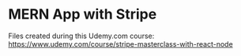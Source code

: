 # MERN App with Stripe

Files created during this Udemy.com course: <https://www.udemy.com/course/stripe-masterclass-with-react-node>
